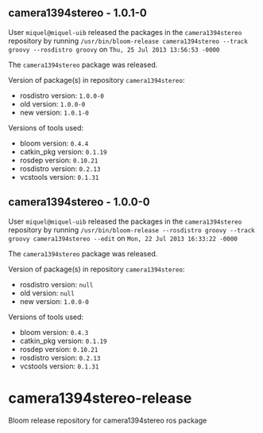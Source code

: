 ## camera1394stereo - 1.0.1-0

User `miquel@miquel-uib` released the packages in the `camera1394stereo` repository by running `/usr/bin/bloom-release camera1394stereo --track groovy --rosdistro groovy` on `Thu, 25 Jul 2013 13:56:53 -0000`

The `camera1394stereo` package was released.

Version of package(s) in repository `camera1394stereo`:
- rosdistro version: `1.0.0-0`
- old version: `1.0.0-0`
- new version: `1.0.1-0`

Versions of tools used:
- bloom version: `0.4.4`
- catkin_pkg version: `0.1.19`
- rosdep version: `0.10.21`
- rosdistro version: `0.2.13`
- vcstools version: `0.1.31`


## camera1394stereo - 1.0.0-0

User `miquel@miquel-uib` released the packages in the `camera1394stereo` repository by running `/usr/bin/bloom-release --rosdistro groovy --track groovy camera1394stereo --edit` on `Mon, 22 Jul 2013 16:33:22 -0000`

The `camera1394stereo` package was released.

Version of package(s) in repository `camera1394stereo`:
- rosdistro version: `null`
- old version: `null`
- new version: `1.0.0-0`

Versions of tools used:
- bloom version: `0.4.3`
- catkin_pkg version: `0.1.19`
- rosdep version: `0.10.21`
- rosdistro version: `0.2.13`
- vcstools version: `0.1.31`


camera1394stereo-release
========================

Bloom release repository for camera1394stereo ros package
